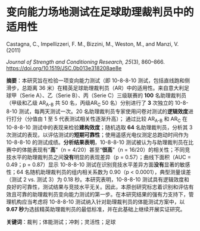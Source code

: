 # 变向能力场地测试在足球助理裁判员中的适用性

Castagna, C., Impellizzeri, F. M., Bizzini, M., Weston, M., and Manzi, V. (2011)

*Journal of Strength and Conditioning Research, 25*(3), 860–866. <https://doi.org/10.1519/JSC.0b013e318208ae8e>

**摘要**：本研究旨在检验一项变向能力测试（即 10-8-8-10 测试，包括直线跑和侧滑步，总距离 36 米）在精英足球助理裁判员（AR）中的适用性。来自意大利足球甲（Serie A）、乙（Serie B）、丙（Serie C）三级联赛的 **100** 名助理裁判员（甲级和乙级 AR<sub>A-B</sub> 共 50 名，丙级AR<sub>C</sub> 50 名）分别进行了 **3** 次独立的 10-8-8-10 测试，每两天测试一次。20 名助理裁判员专家使用问卷对测试的**逻辑效度**进行打分（分值由 1 至 5 代表测试相关性逐渐升高）；
通过比较 AR<sub>A-B</sub> 和 AR<sub>C</sub> 在 10-8-8-10 测试中的表现来检验**建构效度**；随机选取 **64** 名助理裁判员，分析其 3 次测试的表现，以评估测试的**短期可靠性**；使用遥感光电仪测定总跑动时间作为 10-8-8-10 的测试成绩。**分析结果表明**，10-8-8-10 测试被认为与助理裁判员在比赛中的体能表现有“**高**”（n = 4/20）甚至“**很高**”（n = 16/20）的相关性；不同竞技水平的助理裁判员之间**没有**明显的表现差异（p = 0.57）；曲线下面积（AUC = 0.49；p = 0.87）显示 10-8-8-10 测试在识别竞技水平差异方面**没有**显著的敏感性；64 名随机助理裁判员的组内相关系数为 0.90（p < 0.0001），典型测量误差（测试 2 vs. 测试 3）为 0.18 秒。本研究表明，10-8-8-10 测试具有逻辑效度和良好的可靠性，测试结果与竞技水平无关。因此，本原创研究标志着识别和评估有效且可靠的助理裁判员变向能力测试的第一步。在本研究结果的强有力支持下，管理机构应当考虑将 10-8-8-10 测试纳入针对助理裁判员的体能测试方案中，以 **9.67 秒**为选拔精英助理裁判员的最低标准，并在此基础上继续开展实证研究。

**关键词**：裁判；体能测试；冲刺；灵活性；足球
